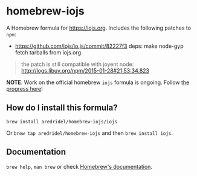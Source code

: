 # homebrew-iojs
A Homebrew formula for https://iojs.org.  Includes the following patches to `npm`:

- https://github.com/iojs/io.js/commit/82227f3 deps: make node-gyp fetch tarballs from iojs.org

> the patch is still compatible with joyent node: http://logs.libuv.org/npm/2015-01-28#21:53:34.823

**NOTE**:  Work on the official homebrew `iojs` formula is ongoing. Follow [the progress here](https://github.com/Homebrew/homebrew/pull/36369)!

## How do I install this formula?
`brew install aredridel/homebrew-iojs/iojs`

Or `brew tap aredridel/homebrew-iojs` and then `brew install iojs`.

## Documentation
`brew help`, `man brew` or check [Homebrew's documentation](https://github.com/Homebrew/homebrew/tree/master/share/doc/homebrew#readme).
